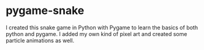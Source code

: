 # pygame-snake
I created this snake game in Python with Pygame to learn the basics of both python and pygame. I added my own kind of pixel art and created some particle animations as well.
